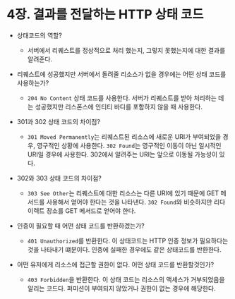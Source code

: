 # 4장. 결과를 전달하는 HTTP 상태 코드

- 상태코드의 역할?

  - 서버에서 리퀘스트를 정상적으로 처리 했는지, 그렇지 못했는지에 대한 결과를 알려준다.

- 리퀘스트에 성공했지만 서버에서 돌려줄 리소스가 없을 경우에는 어떤 상태 코드를 사용하는가?

  - `204 No Content` 상태 코드를 사용한다. 서버가 리퀘스트를 받아 처리하는 데는 성공했지만 리스폰스에 인티티 바디를 포함하지 않을 때 사용한다.

- 301과 302 상태 코드의 차이점?

  - `301 Moved Permanently`는 리퀘스트된 리소스에 새로운 URI가 부여되었을 경우, 영구적인 상황에 사용한다. `302 Found`는 영구적인 이동이 아닌 일시적인 URI일 경우에 사용한다. 302에서 알려주는 URI는 앞으로 이동될 가능성이 있다.

- 302와 303 상태 코드의 차이점?

  - `303 See Other`는 리퀘스트에 대한 리소스는 다른 URI에 있기 때문에 GET 메서드를 사용해서 얻어야 한다는 것을 나타낸다. `302 Found`와 비슷하지만 리다이렉트 장소를 GET 메서드로 얻어야 한다.

- 인증이 필요할 때 어떤 상태 코드를 반환하겠는가?

  - `401 Unauthorized`를 반환한다. 이 상태코드는 HTTP 인증 정보가 필요하다는 것을 나타내기 떄문이다. 인증에 실패한 경우에도 같은 상태코드를 반환한다.

- 어떤 유저에게 리소스에 접근할 권한이 없다. 어떤 상태 코드를 반환할것인가?
  - `403 Forbidden`을 반환한다. 이 상태 코드는 리소스의 액세스가 거부되었음을 알리는 코드다. 퍼미션이 부여되지 않았거나 권한이 없는 경우에 해당한다.
